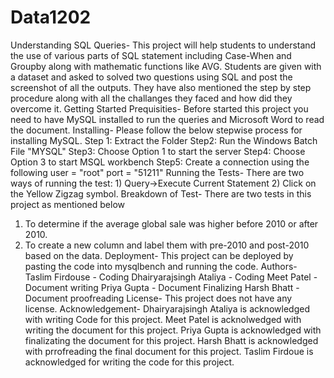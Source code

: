 # Data1202
Understanding SQL Queries- This project will help students to understand the use of various parts of SQL statement including Case-When and Groupby along with mathematic functions like AVG. Students are given with a dataset and asked to solved two questions using SQL and post the screenshot of all the outputs. They have also mentioned the step by step procedure along with all the challanges they faced and how did they overcome it.
Getting Started
  Prequisities- Before started this project you need to have MySQL installed to run the queries and Microsoft Word to read the document.
  Installing- Please follow the below stepwise process for installing MySQL.
  Step 1: Extract the Folder
  Step2: Run the Windows Batch File "MYSQL"
  Step3: Choose Option 1 to start the server
  Step4: Choose Option 3 to start MSQL workbench
  Step5: Create a connection using the following
  user = "root"
  port = "51211"
Running the Tests- There are two ways of running the test: 1) Query->Execute Current Statement 2) Click on the Yellow Zigzag symbol.
  Breakdown of Test- There are two tests in this project as mentioned below
  1) To determine if the average global sale was higher before 2010 or after 2010.
  2) To create a new column and label them with pre-2010 and post-2010 based on the data.
Deployment- This project can be deployed by pasting the code into mysqlbench and running the code.
Authors- Taslim Firdouse - Coding
         Dhairyarajsingh Ataliya - Coding
         Meet Patel - Document writing
         Priya Gupta - Document Finalizing
         Harsh Bhatt - Document proofreading
License- This project does not have any license.
Acknowledgement- Dhairyarajsingh Ataliya is acknowledged with writing Code for this project.
                 Meet Patel is acknolwedged with writing the document for this project.
                 Priya Gupta is acknowledged with finalizating the document for this project.
                 Harsh Bhatt is acknowledged with prrofreading the final document for this project.
                 Taslim Firdoue is acknowledged for writing the code for this project.
